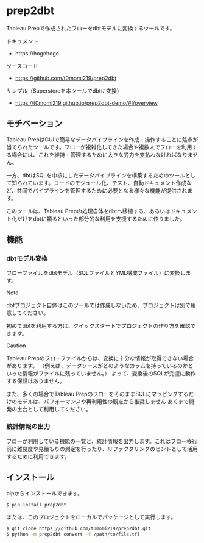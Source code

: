 # prep2dbt

Tableau Prepで作成されたフローをdbtモデルに変換するツールです。

ドキュメント
- https://hogehoge

ソースコード
- https://github.com/t0momi219/prep2dbt

サンプル（Superstoreを本ツールでdbtに変換）
- https://t0momi219.github.io/prep2dbt-demo/#!/overview

## モチベーション

Tableau PrepはGUIで簡易なデータパイプラインを作成・操作することに焦点が当てられたツールです。フローが複雑化してきた場合や複数人でフローを利用する場合には、これを維持・管理するために大きな労力を支払わなければなりません。

一方、dbtはSQLを中核にしたデータパイプラインを構築するためのツールとして知られています。コードのモジュール化、テスト、自動ドキュメント作成など、共同でパイプラインを管理するために必要となる様々な機能が提供されます。

このツールは、Tableau Prepの処理自体をdbtへ移植する、あるいはドキュメント化だけをdbtに頼るといった部分的な利用を支援するために作りました。

## 機能

### dbtモデル変換

フローファイルをdbtモデル（SQLファイルとYML構成ファイル）に変換します。

> [!NOTE]
> 
> dbtプロジェクト自体はこのツールでは作成しないため、プロジェクトは別で用意してください。
> 
> 初めてdbtを利用する方は、クイックスタートでプロジェクトの作り方を確認できます。

> [!caution]
> 
> Tableau Prepのフローファイルからは、変換に十分な情報が取得できない場合があります。
> （例えば、データソースがどのようなカラムを持っているのかといった情報がファイルに残っていません。）
> よって、変換後のSQLが完璧に動作する保証はありません。
> 
> また、多くの場合でTableau PrepのフローをそのままSQLにマッピングするだけのモデルは、パフォーマンスや再利用性の観点から推奨しません
> あくまで開発の土台として利用してください。


### 統計情報の出力

フローが利用している機能の一覧と、統計情報を出力します。これはフロー移行前に難易度や見積もりの測定を行ったり、リファクタリングのヒントとして活用するために利用できます。


## インストール

pipからインストールできます。

```sh
$ pip install prep2dbt
```

または、このプロジェクトをローカルでパッケージとして実行します。

```sh
$ git clone https://github.com/t0momi219/prep2dbt.git
$ python -m prep2dbt convert -f /path/to/file.tfl
```
